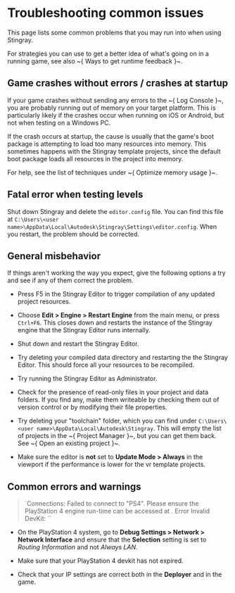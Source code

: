 # Troubleshooting common issues

This page lists some common problems that you may run into when using Stingray.

For strategies you can use to get a better idea of what's going on in a running game, see also ~{ Ways to get runtime feedback }~.

## Game crashes without errors / crashes at startup

If your game crashes without sending any errors to the ~{ Log Console }~, you are probably running out of memory on your target platform. This is particularly likely if the crashes occur when running on iOS or Android, but not when testing on a Windows PC.

If the crash occurs at startup, the cause is usually that the game's boot package is attempting to load too many resources into memory. This sometimes happens with the Stingray template projects, since the default boot package loads all resources in the project into memory.

For help, see the list of techniques under ~{ Optimize memory usage }~.

## Fatal error when testing levels

Shut down Stingray and delete the `editor.config` file. You can find this file at `C:\Users\<user name>\AppData\Local\Autodesk\Stingray\Settings\editor.config`. When you restart, the problem should be corrected.

## General misbehavior

If things aren't working the way you expect, give the following options a try and see if any of them correct the problem.

-	Press F5 in the Stingray Editor to trigger compilation of any updated project resources.

-	Choose **Edit > Engine > Restart Engine** from the main menu, or press `Ctrl+F6`. This closes down and restarts the instance of the Stingray engine that the Stingray Editor runs internally.

-	Shut down and restart the Stingray Editor.

-	Try deleting your compiled data directory and restarting the the Stingray Editor. This should force all your resources to be recompiled.

-	Try running the Stingray Editor as Administrator.

-	Check for the presence of read-only files in your project and data folders. If you find any, make them writeable by checking them out of version control or by modifying their file properties.

-	Try deleting your "toolchain" folder, which you can find under `C:\Users\<user name>\AppData\Local\Autodesk\Stingray`. This will empty the list of projects in the ~{ Project Manager }~, but you can get them back. See ~{ Open an existing project }~.

-	Make sure the editor is **not** set to **Update Mode > Always** in the viewport if the performance is lower for the vr template projects.

## Common errors and warnings

>	`Connections: Failed to connect to "PS4". Please ensure the PlayStation 4 engine run-time can be accessed at <IP address>. Error Invalid DevKit: <IP Address>``

-	On the PlayStation 4 system, go to **Debug Settings > Network > Network Interface** and ensure that the **Selection** setting is set to *Routing Information* and not *Always LAN*.

-	Make sure that your PlayStation 4 devkit has not expired.

-	Check that your IP settings are correct both in the **Deployer** and in the game.
